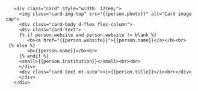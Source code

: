        <div class="card" style="width: 12rem;">
         <img class="card-img-top" src="{{person.photo}}" alt="Card image cap">
         <div class="card-body d-flex flex-column">
         <div class="card-text">
         {% if person.website and person.website != blank %}
            <b><a href="{{person.website}}">{{person.name}}</a></b><br>
	 {% else %}
            <b>{{person.name}}</b><br>
         {% endif %}
         <small>{{person.institution}}</small><br><br>
         </div>
         <div class="card-text mt-auto"><i>{{person.title}}</i><br></div>
         </div>
       </div>

